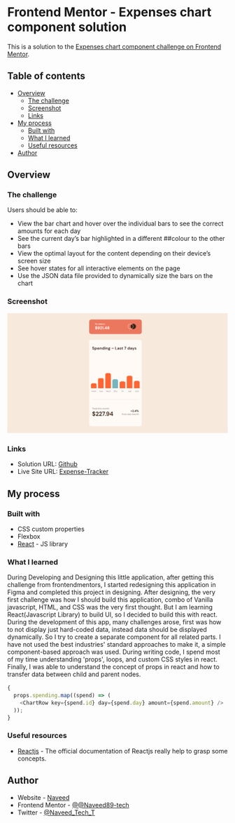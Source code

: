 # Frontend Mentor - Expenses chart component solution

This is a solution to the [Expenses chart component challenge on Frontend Mentor](https://www.frontendmentor.io/challenges/expenses-chart-component-e7yJBUdjwt).

## Table of contents

- [Overview](#overview)
  - [The challenge](#the-challenge)
  - [Screenshot](#screenshot)
  - [Links](#links)
- [My process](#my-process)
  - [Built with](#built-with)
  - [What I learned](#what-i-learned)
  - [Useful resources](#useful-resources)
- [Author](#author)

## Overview

### The challenge

Users should be able to:

- View the bar chart and hover over the individual bars to see the correct amounts for each day
- See the current day’s bar highlighted in a different ##colour to the other bars
- View the optimal layout for the content depending on their device’s screen size
- See hover states for all interactive elements on the page
- Use the JSON data file provided to dynamically size the bars on the chart

### Screenshot

![](/screenshot.png)

### Links

- Solution URL: [Github](https://github.com/Naveed89-tech/Expense_chart)
- Live Site URL: [Expense-Tracker](https://expenses-tracker-application.netlify.app/)

## My process

### Built with

- CSS custom properties
- Flexbox
- [React](https://reactjs.org/) - JS library

### What I learned

During Developing and Designing this little application, after getting this challenge from frontendmentors, I started redesigning this application in Figma and completed this project in designing.
After designing, the very first challenge was how I should build this application, combo of Vanilla javascript, HTML, and CSS was the very first thought. But I am learning React(Javascript Library) to build UI, so I decided to build this with react.
During the development of this app, many challenges arose, first was how to not display just hard-coded data, instead data should be displayed dynamically. So I try to create a separate component for all related parts. I have not used the best industries' standard approaches to make it, a simple component-based approach was used.
During writing code, I spend most of my time understanding 'props', loops, and custom CSS styles in react. Finally, I was able to understand the concept of props in react and how to transfer data between child and parent nodes.

```js
{
  props.spending.map((spend) => (
    <ChartRow key={spend.id} day={spend.day} amount={spend.amount} />
  ));
}
```

### Useful resources

- [Reactjs](https://reactjs.org/docs/create-a-new-react-app.html#create-react-app) - The official documentation of Reactjs really help to grasp some concepts.

## Author

- Website - [Naveed](https://naveedtechs.netlify.app/)
- Frontend Mentor - [@@Naveed89-tech](https://www.frontendmentor.io/profile/Naveed89-tech)
- Twitter - [@Naveed_Tech_T](https://twitter.com/Naveed_Tech_T)
